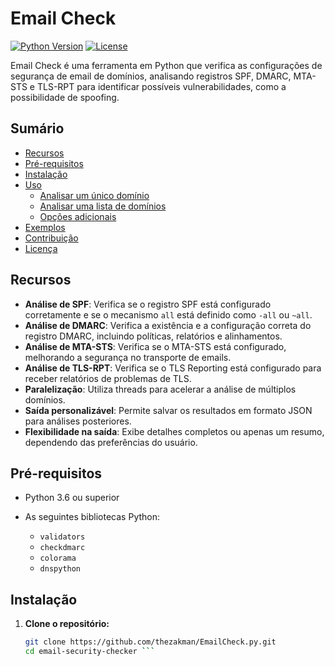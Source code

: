 # Email Check

[![Python Version](https://img.shields.io/badge/python-3.6%2B-blue.svg)](https://www.python.org/downloads/)
[![License](https://img.shields.io/badge/license-MIT-green.svg)](LICENSE)

Email Check é uma ferramenta em Python que verifica as configurações de segurança de email de domínios, analisando registros SPF, DMARC, MTA-STS e TLS-RPT para identificar possíveis vulnerabilidades, como a possibilidade de spoofing.

## Sumário

- [Recursos](#recursos)
- [Pré-requisitos](#pré-requisitos)
- [Instalação](#instalação)
- [Uso](#uso)
  - [Analisar um único domínio](#analisar-um-único-domínio)
  - [Analisar uma lista de domínios](#analisar-uma-lista-de-domínios)
  - [Opções adicionais](#opções-adicionais)
- [Exemplos](#exemplos)
- [Contribuição](#contribuição)
- [Licença](#licença)

## Recursos

- **Análise de SPF**: Verifica se o registro SPF está configurado corretamente e se o mecanismo `all` está definido como `-all` ou `~all`.
- **Análise de DMARC**: Verifica a existência e a configuração correta do registro DMARC, incluindo políticas, relatórios e alinhamentos.
- **Análise de MTA-STS**: Verifica se o MTA-STS está configurado, melhorando a segurança no transporte de emails.
- **Análise de TLS-RPT**: Verifica se o TLS Reporting está configurado para receber relatórios de problemas de TLS.
- **Paralelização**: Utiliza threads para acelerar a análise de múltiplos domínios.
- **Saída personalizável**: Permite salvar os resultados em formato JSON para análises posteriores.
- **Flexibilidade na saída**: Exibe detalhes completos ou apenas um resumo, dependendo das preferências do usuário.

## Pré-requisitos

- Python 3.6 ou superior
- As seguintes bibliotecas Python:

  - `validators`
  - `checkdmarc`
  - `colorama`
  - `dnspython`

## Instalação

1. **Clone o repositório:**

   ```bash
   git clone https://github.com/thezakman/EmailCheck.py.git
   cd email-security-checker ```
